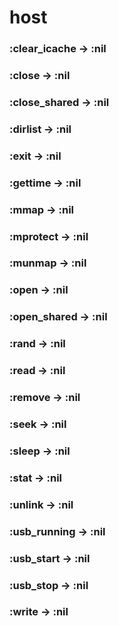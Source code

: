 # host

### :clear_icache -> :nil

### :close -> :nil

### :close_shared -> :nil

### :dirlist -> :nil

### :exit -> :nil

### :gettime -> :nil

### :mmap -> :nil

### :mprotect -> :nil

### :munmap -> :nil

### :open -> :nil

### :open_shared -> :nil

### :rand -> :nil

### :read -> :nil

### :remove -> :nil

### :seek -> :nil

### :sleep -> :nil

### :stat -> :nil

### :unlink -> :nil

### :usb_running -> :nil

### :usb_start -> :nil

### :usb_stop -> :nil

### :write -> :nil


